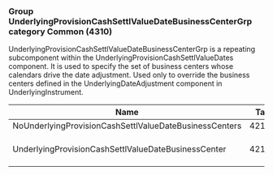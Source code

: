 ### Group UnderlyingProvisionCashSettlValueDateBusinessCenterGrp category Common (4310)

UnderlyingProvisionCashSettlValueDateBusinessCenterGrp is a repeating subcomponent within the UnderlyingProvisionCashSettlValueDates component. It is used to specify the set of business centers whose calendars drive the date adjustment. Used only to override the business centers defined in the UnderlyingDateAdjustment component in UnderlyingInstrument.

| Name                                                   | Tag   | Req'd | Documentation                                                                  |
|--------------------------------------------------------|-------|----------|--------------------------------------------------------------------------------|
| NoUnderlyingProvisionCashSettlValueDateBusinessCenters | 42182 |       |                                                                                |
| UnderlyingProvisionCashSettlValueDateBusinessCenter    | 42183 |       | Required if NoUnderlyingProvisionCashSettlValueDateBusinessCenters(42182) > 0. |

